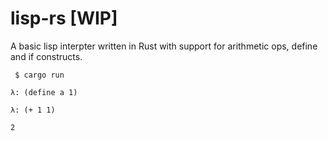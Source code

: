 # lisp-rs [WIP]

A basic lisp interpter written in Rust with support for arithmetic ops, define and if constructs.

` $ cargo run`

`λ: (define a 1)`

`λ: (+ 1 1)`

`2`

